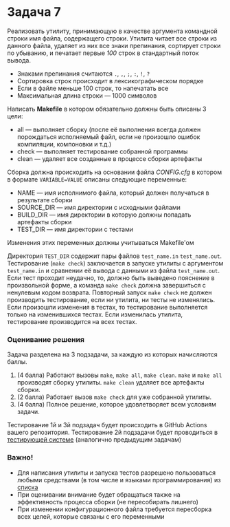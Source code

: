 # Задача 7

Реализовать утилиту, принимающую в качестве аргумента командной строки имя файла, содержащего строки. Утилита читает все строки из данного файла, удаляет из них все знаки препинания, сортирует строки по убыванию, и печатает первые *100* строк в стандартный поток вывода. 

- Знаками препинания считаются `.`, `,`, `;`, `:`, `!`, `?`
- Сортировка строк происходит в лексикографическом порядке
- Если в файле меньше 100 строк, то напечатать все
- Максимальная длина строки — 1000 символов

Написать **Makefile** в котором обязательно должны быть описаны 3 цели:

- all — выполняет сборку (после её выполнения всегда должен порождаться исполняемый файл, если не произошло ошибок компиляции, компоновки и т.д.)
- check — выполняет тестирование собранной программы
- clean — удаляет все созданные в процессе сборки артефакты

Сборка должна происходить на основании файла *CONFIG.cfg* в котором в формате `VARIABLE=VALUE` описаны следующие переменные:

- NAME — имя исполнимого файла, который должен получаться в результате сборки
- SOURCE\_DIR — имя директории с исходными файлами
- BUILD\_DIR — имя директории в которую должны попадать артефакты сборки
- TEST\_DIR — имя директории с тестами

Изменения этих переменных должны учитываться Makefile'ом

Директория `TEST_DIR` содержит пары файлов `test_name.in` `test_name.out`. Тестирование (`make check`) заключается в запуске утилиты с аргументом `test_name.in` и сравнении её вывода с данными из файла `test_name.out`.  Если тест проходит неудачно, то, должно быть выведено пояснение в произвольной форме, а команда `make check` должна завершиться с ненулевым кодом возврата. Повторный запуск `make check` не должен производить тестирование, если ни утилита, ни тесты не изменялись. Если произошли изменения в тестах, то тестирование выполняется только на изменившихся тестах. Если изменилась утилита, тестирование производится на всех тестах.

### Оценивание решения

Задача разделена на 3 подзадачи, за каждую из которых начисляются баллы.
1. (4 балла) Работают вызовы `make`, `make all`, `make clean`. `make` и `make all` производят сборку утилиты. `make clean` удаляет все артефакты сборки.
2. (2 балла) Работает вызов `make check` для уже собранной утилиты.
3. (4 балла) Полное решение, которое удовлетворяет всем условиям задачи.

Тестирование 1й и 3й подзадач будет происходить в GitHub Actions вашего репозитория. Тестирование 2й подзадачи будет проводиться в [тестирующей системе](https://github.com/vkutuev-classrooms-test/7-test-group-2) (аналогично предыдущим задачам)

### Важно!

- Для написания утилиты и запуска тестов разрешено пользоваться любыми средствами (в том числе и языками программирования) из [списка](https://github.com/actions/virtual-environments/blob/main/images/linux/Ubuntu1804-README.md)
- При оценивании внимание будет обращаться также на эффективность процесса сборки (не пересобирать лишнего)
- При изменении конфигурационного файла требуется пересборка всех целей, которые связаны с его переменными
